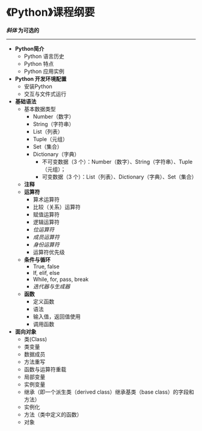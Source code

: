 《Python》课程纲要
===

***斜体* 为可选的** 
***

* **Python简介**
  * Python 语言历史
  * Python 特点
  * Python 应用实例
* **Python 开发环境配置**
  * 安装Python
  * 交互与文件式运行
* **基础语法**
  * 基本数据类型
    * Number（数字）
    * String（字符串）
    * List（列表）
    * Tuple（元组）
    * Set（集合）
    * Dictionary（字典）
      * 不可变数据（3 个）：Number（数字）、String（字符串）、Tuple（元组）；
      * 可变数据（3 个）：List（列表）、Dictionary（字典）、Set（集合）
  * **注释**
  * **运算符**
    * 算术运算符
    * 比较（关系）运算符
    * 赋值运算符
    * 逻辑运算符
    * *位运算符*
    * *成员运算符*
    * *身份运算符*
    * 运算符优先级
  * **条件与循环**
    * True, false
    * If, elif, else
    * While, for, pass, break
    * *迭代器与生成器*
  * **函数**
    * 定义函数
    * 语法
    * 输入值，返回值使用
    * 调用函数
* **面向对象**
  * 类(Class)
  * 类变量
  * 数据成员
  * 方法重写
  * 函数与运算符重载
  * 局部变量
  * 实例变量
  * 继承（即一个派生类（derived class）继承基类（base class）的字段和方法）
  * 实例化
  * 方法（类中定义的函数）
  * 对象
